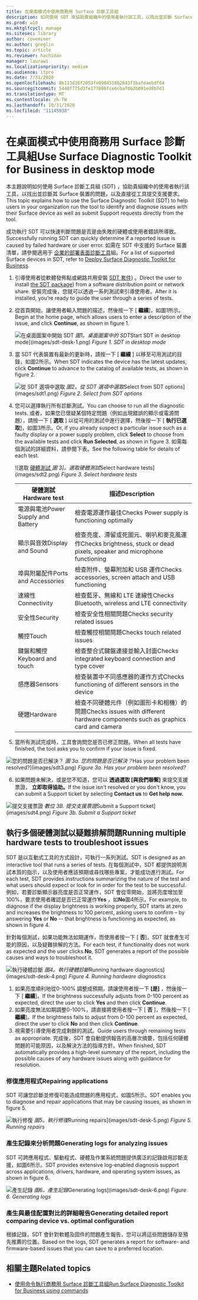 ```yaml
---
title: 在桌面模式中使用商務用 Surface 診斷工具組
description: 如何使用 SDT 來協助貴組織中的使用者執行該工具，以找出並診斷 Surface 裝置的問題，以及直接從工具提交支援要求。
ms.prod: w10
ms.mktglfcycl: manage
ms.sitesec: library
author: coveminer
ms.author: greglin
ms.topic: article
ms.reviewer: hachidan
manager: laurawi
ms.localizationpriority: medium
ms.audience: itpro
ms.date: 7/31/2020
ms.openlocfilehash: 8b113d16f2053fe0904518b2643f1bafeaebdf64
ms.sourcegitcommit: 5448f775d3fe177806fce6cbaf0b2b091ed8b7d1
ms.translationtype: MT
ms.contentlocale: zh-TW
ms.lasthandoff: 10/31/2020
ms.locfileid: "11145938"
---
```

# <span data-ttu-id="061c4-103">在桌面模式中使用商務用 Surface 診斷工具組</span><span class="sxs-lookup"><span data-stu-id="061c4-103">Use Surface Diagnostic Toolkit for Business in desktop mode</span></span>

<span data-ttu-id="061c4-104">本主題說明如何使用 Surface 診斷工具組 (SDT) ，協助貴組織中的使用者執行該工具，以找出並診斷其 Surface 裝置的問題，以及直接從工具提交支援要求。</span><span class="sxs-lookup"><span data-stu-id="061c4-104">This topic explains how to use the Surface Diagnostic Toolkit (SDT) to help users in your organization run the tool to identify and diagnose issues with their Surface device as well as submit Support requests directly from the tool.</span></span> 

<span data-ttu-id="061c4-105">成功執行 SDT 可以快速判斷問題是否是由失敗的硬體或使用者錯誤所導致。</span><span class="sxs-lookup"><span data-stu-id="061c4-105">Successfully running SDT can quickly determine if a reported issue is caused by failed hardware or user error.</span></span> <span data-ttu-id="061c4-106">如需在 SDT 中支援的 Surface 裝置清單，請參閱適用于 [企業的部署表面診斷工具](surface-diagnostic-toolkit-business.md)組。</span><span class="sxs-lookup"><span data-stu-id="061c4-106">For a list of supported Surface devices in SDT, refer to [Deploy Surface Diagnostic Toolkit for Business](surface-diagnostic-toolkit-business.md).</span></span>


1. <span data-ttu-id="061c4-107">引導使用者從軟體發佈點或網路共用安裝 [SDT 套件](surface-diagnostic-toolkit-business.md#preparing-the-sdt-package-for-distribution)) 。</span><span class="sxs-lookup"><span data-stu-id="061c4-107">Direct the user to install [the SDT package](surface-diagnostic-toolkit-business.md#preparing-the-sdt-package-for-distribution)) from a software distribution point or network share.</span></span> <span data-ttu-id="061c4-108">安裝完成後，您就可以透過一系列測試來引導使用者。</span><span class="sxs-lookup"><span data-stu-id="061c4-108">After it is installed, you’re ready to guide the user through a series of tests.</span></span> 

2. <span data-ttu-id="061c4-109">從首頁開始，讓使用者輸入問題的描述，然後按一下 [ **繼續**]，如圖1所示。</span><span class="sxs-lookup"><span data-stu-id="061c4-109">Begin at the home page, which allows users to enter a description of the issue, and click **Continue**, as shown in figure 1.</span></span>

    ![<span data-ttu-id="061c4-110">在桌面圖案中開始 SDT ](images/sdt-desk-1.png)
 *圖1。桌面圖案中的 SDT*</span><span class="sxs-lookup"><span data-stu-id="061c4-110">Start SDT in desktop mode](images/sdt-desk-1.png)
*Figure 1. SDT in desktop mode*</span></span>

3. <span data-ttu-id="061c4-111">當 SDT 代表裝置有最新的更新時，請按一下 [ **繼續** ] 以移至可用測試的目錄，如圖2所示。</span><span class="sxs-lookup"><span data-stu-id="061c4-111">When SDT indicates the device has the latest updates, click **Continue** to advance to the catalog of available tests, as shown in figure 2.</span></span>

    ![<span data-ttu-id="061c4-112">從 SDT 選項中選取 ](images/sdt1.png)
 *圖2。從 SDT 選項中選取*</span><span class="sxs-lookup"><span data-stu-id="061c4-112">Select from SDT options](images/sdt1.png)
*Figure 2. Select from SDT options*</span></span>

4. <span data-ttu-id="061c4-113">您可以選擇執行所有診斷測試。</span><span class="sxs-lookup"><span data-stu-id="061c4-113">You can choose to run all the diagnostic tests.</span></span> <span data-ttu-id="061c4-114">或者，如果您已懷疑某個特定問題（例如出現錯誤的顯示或電源問題），請按一下 [ **選取** ] 以從可用的測試中進行選擇，然後按一下 [ **執行已選取**]，如圖3所示。</span><span class="sxs-lookup"><span data-stu-id="061c4-114">Or, if you already suspect a particular issue such as a faulty display or a power supply problem, click **Select** to choose from the available tests and click **Run Selected**, as shown in figure 3.</span></span> <span data-ttu-id="061c4-115">如需每個測試的詳細資料，請參閱下表。</span><span class="sxs-lookup"><span data-stu-id="061c4-115">See the following table for details of each test.</span></span> 

    ![<span data-ttu-id="061c4-116">選取 [硬體測試 ](images/sdt2.png)
 *圖 3]。選取硬體測試*</span><span class="sxs-lookup"><span data-stu-id="061c4-116">Select hardware tests](images/sdt2.png)
*Figure 3. Select hardware tests*</span></span>

    <span data-ttu-id="061c4-117">硬體測試</span><span class="sxs-lookup"><span data-stu-id="061c4-117">Hardware test</span></span> | <span data-ttu-id="061c4-118">描述</span><span class="sxs-lookup"><span data-stu-id="061c4-118">Description</span></span>
    --- | ---
    <span data-ttu-id="061c4-119">電源與電池</span><span class="sxs-lookup"><span data-stu-id="061c4-119">Power Supply and Battery</span></span> |  <span data-ttu-id="061c4-120">檢查電源運作最佳</span><span class="sxs-lookup"><span data-stu-id="061c4-120">Checks Power supply is functioning optimally</span></span>
    <span data-ttu-id="061c4-121">顯示與音效</span><span class="sxs-lookup"><span data-stu-id="061c4-121">Display and Sound</span></span>   | <span data-ttu-id="061c4-122">檢查亮度、滯留或死圖元、喇叭和麥克風運作</span><span class="sxs-lookup"><span data-stu-id="061c4-122">Checks brightness, stuck or dead pixels, speaker and microphone functioning</span></span>
    <span data-ttu-id="061c4-123">埠與附屬配件</span><span class="sxs-lookup"><span data-stu-id="061c4-123">Ports and Accessories</span></span>   | <span data-ttu-id="061c4-124">檢查附件、螢幕附加和 USB 運作</span><span class="sxs-lookup"><span data-stu-id="061c4-124">Checks accessories, screen attach and USB functioning</span></span>
    <span data-ttu-id="061c4-125">連線性</span><span class="sxs-lookup"><span data-stu-id="061c4-125">Connectivity</span></span> |  <span data-ttu-id="061c4-126">檢查藍牙、無線和 LTE 連線性</span><span class="sxs-lookup"><span data-stu-id="061c4-126">Checks Bluetooth, wireless and LTE connectivity</span></span>
    <span data-ttu-id="061c4-127">安全性</span><span class="sxs-lookup"><span data-stu-id="061c4-127">Security</span></span>    | <span data-ttu-id="061c4-128">檢查安全性相關問題</span><span class="sxs-lookup"><span data-stu-id="061c4-128">Checks security related issues</span></span>
    <span data-ttu-id="061c4-129">觸控</span><span class="sxs-lookup"><span data-stu-id="061c4-129">Touch</span></span>   | <span data-ttu-id="061c4-130">檢查觸控相關問題</span><span class="sxs-lookup"><span data-stu-id="061c4-130">Checks touch related issues</span></span>
    <span data-ttu-id="061c4-131">鍵盤和觸控</span><span class="sxs-lookup"><span data-stu-id="061c4-131">Keyboard and touch</span></span> |    <span data-ttu-id="061c4-132">檢查整合式鍵盤連接並輸入封面</span><span class="sxs-lookup"><span data-stu-id="061c4-132">Checks integrated keyboard connection and type cover</span></span>
    <span data-ttu-id="061c4-133">感應器</span><span class="sxs-lookup"><span data-stu-id="061c4-133">Sensors</span></span> | <span data-ttu-id="061c4-134">檢查裝置中不同感應器的運作方式</span><span class="sxs-lookup"><span data-stu-id="061c4-134">Checks functioning of different sensors in the device</span></span>
    <span data-ttu-id="061c4-135">硬體</span><span class="sxs-lookup"><span data-stu-id="061c4-135">Hardware</span></span> |  <span data-ttu-id="061c4-136">檢查不同硬體元件（例如圖形卡和相機）的問題</span><span class="sxs-lookup"><span data-stu-id="061c4-136">Checks issues with different hardware components such as graphics card and camera</span></span>

5. <span data-ttu-id="061c4-137">當所有測試完成時，工具會詢問您是否已修正問題。</span><span class="sxs-lookup"><span data-stu-id="061c4-137">When all tests have finished, the tool asks you to confirm if your issue is fixed.</span></span> 

 ![<span data-ttu-id="061c4-138">您的問題是否已解決？ ](images/sdt3.png)
*圖 3a. 您的問題是否已解決？*</span><span class="sxs-lookup"><span data-stu-id="061c4-138">Has your problem been resolved?](images/sdt3.png)
*Figure 3a. Has your problem been resolved?*</span></span>

6. <span data-ttu-id="061c4-139">如果問題未解決，或是您不知道，您可以 **透過選取 [與我們聯繫]** 來提交支援票證， **立即取得協助。**</span><span class="sxs-lookup"><span data-stu-id="061c4-139">If the issue isn't resolved or you don't know, you can submit a Support ticket by selecting **Contact us** to **Get help now.**</span></span>
 
 ![<span data-ttu-id="061c4-140">提交支援票證 ](images/sdt4.png)
 *數位 3B. 提交支援票證*</span><span class="sxs-lookup"><span data-stu-id="061c4-140">Submit a Support ticket](images/sdt4.png)
*Figure 3b. Submit a Support ticket*</span></span>

<span id="multiple" />

## <a name="running-multiple-hardware-tests-to-troubleshoot-issues"></a><span data-ttu-id="061c4-141">執行多個硬體測試以疑難排解問題</span><span class="sxs-lookup"><span data-stu-id="061c4-141">Running multiple hardware tests to troubleshoot issues</span></span>

<span data-ttu-id="061c4-142">SDT 是以互動式工具的方式設計，可執行一系列測試。</span><span class="sxs-lookup"><span data-stu-id="061c4-142">SDT is designed as an interactive tool that runs a series of tests.</span></span> <span data-ttu-id="061c4-143">在每個測試中，SDT 都提供說明測試本質的指示，以及使用者應該預期或尋找哪些專案，才能成功進行測試。</span><span class="sxs-lookup"><span data-stu-id="061c4-143">For each test, SDT provides instructions summarizing  the nature of the test and what users should expect or look for in order for the test to be successful.</span></span> <span data-ttu-id="061c4-144">例如，若要診斷顯示器亮度是否正常運作，SDT 會從零開始，並將亮度增加至100%，要求使用者確認是否已正常運作**Yes** ，如**No**圖4所示。</span><span class="sxs-lookup"><span data-stu-id="061c4-144">For example, to diagnose if the display brightness is working properly, SDT starts at zero and increases the brightness to 100 percent, asking users to confirm – by answering **Yes** or **No** -- that brightness is functioning as expected, as shown in figure 4.</span></span> 

<span data-ttu-id="061c4-145">針對每個測試，如果功能無法如期運作，而使用者按一下 [ **否**]，SDT 就會產生可能的原因，以及疑難排解的方法。</span><span class="sxs-lookup"><span data-stu-id="061c4-145">For each test, if functionality does not work as expected and the user clicks **No**, SDT generates a report of the possible causes and ways to troubleshoot it.</span></span> 

![<span data-ttu-id="061c4-146">執行硬體診斷 ](images/sdt-desk-4.png)
 *圖4。執行硬體診斷*</span><span class="sxs-lookup"><span data-stu-id="061c4-146">Running hardware diagnostics](images/sdt-desk-4.png)
*Figure 4. Running hardware diagnostics*</span></span>

1. <span data-ttu-id="061c4-147">如果亮度順利地從0-100% 調整成預期，請讓使用者按一下 **[是]** ，然後按一下 [ **繼續**]。</span><span class="sxs-lookup"><span data-stu-id="061c4-147">If the brightness successfully adjusts from 0-100 percent as expected, direct the user to click **Yes** and then click **Continue**.</span></span> 
2. <span data-ttu-id="061c4-148">如果亮度無法如期調整0-100%，請直接將使用者按一下 [ **否** ]，然後按一下 [ **繼續**]。</span><span class="sxs-lookup"><span data-stu-id="061c4-148">If the brightness fails to adjust from 0-100 percent as expected, direct the user to click **No** and then click **Continue**.</span></span> 
3. <span data-ttu-id="061c4-149">視需要引導使用者完成剩餘的測試。</span><span class="sxs-lookup"><span data-stu-id="061c4-149">Guide users through remaining tests as appropriate.</span></span> <span data-ttu-id="061c4-150">完成後，SDT 會自動提供報告的高層次摘要，包括任何硬體問題的可能原因，以及解決方法的指導方針。</span><span class="sxs-lookup"><span data-stu-id="061c4-150">When finished, SDT automatically provides a high-level summary of the report, including the possible causes of any hardware issues along with guidance for resolution.</span></span>


### <a name="repairing-applications"></a><span data-ttu-id="061c4-151">修復應用程式</span><span class="sxs-lookup"><span data-stu-id="061c4-151">Repairing applications</span></span>

<span data-ttu-id="061c4-152">SDT 可讓您診斷並修復可能造成問題的應用程式，如圖5所示。</span><span class="sxs-lookup"><span data-stu-id="061c4-152">SDT enables you to diagnose and repair applications that may be causing issues, as shown in figure 5.</span></span>

![<span data-ttu-id="061c4-153">執行修復 ](images/sdt-desk-5.png)
 *圖5。執行修復*</span><span class="sxs-lookup"><span data-stu-id="061c4-153">Running repairs](images/sdt-desk-5.png)
*Figure 5. Running repairs*</span></span>
<span id="logs" />

### <a name="generating-logs-for-analyzing-issues"></a><span data-ttu-id="061c4-154">產生記錄來分析問題</span><span class="sxs-lookup"><span data-stu-id="061c4-154">Generating logs for analyzing issues</span></span> 

<span data-ttu-id="061c4-155">SDT 可跨應用程式、驅動程式、硬體及作業系統問題提供廣泛的記錄啟用診斷支援，如圖6所示。</span><span class="sxs-lookup"><span data-stu-id="061c4-155">SDT provides extensive log-enabled diagnosis support across applications, drivers, hardware, and operating system issues, as shown in figure 6.</span></span>

![<span data-ttu-id="061c4-156">產生記錄 ](images/sdt-desk-6.png)
 *圖6。產生記錄*</span><span class="sxs-lookup"><span data-stu-id="061c4-156">Generating logs](images/sdt-desk-6.png)
*Figure 6. Generating logs*</span></span>

<span id="detailed-report" />

### <a name="generating-detailed-report-comparing-device-vs.-optimal-configuration"></a><span data-ttu-id="061c4-157">產生與最佳配置對比的詳細報告</span><span class="sxs-lookup"><span data-stu-id="061c4-157">Generating detailed report comparing device vs. optimal configuration</span></span>

<span data-ttu-id="061c4-158">根據記錄，SDT 會針對軟體及固件的問題產生報告，您可以將這些問題儲存至預先推薦的位置。</span><span class="sxs-lookup"><span data-stu-id="061c4-158">Based on the logs, SDT generates a report for software- and firmware-based issues that you can save to a preferred location.</span></span>

## <a name="related-topics"></a><span data-ttu-id="061c4-159">相關主題</span><span class="sxs-lookup"><span data-stu-id="061c4-159">Related topics</span></span>

- [<span data-ttu-id="061c4-160">使用命令執行商務用 Surface 診斷工具組</span><span class="sxs-lookup"><span data-stu-id="061c4-160">Run Surface Diagnostic Toolkit for Business using commands</span></span>](surface-diagnostic-toolkit-command-line.md)

